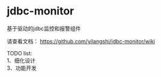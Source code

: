 # jdbc-monitor
基于驱动的jdbc监控和报警组件

请查看文档：
https://github.com/yilangshi/jdbc-monitor/wiki

TODO list:  
1、细化设计  
3、功能开发